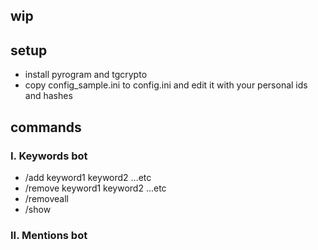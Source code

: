 ## wip

## setup
- install pyrogram and tgcrypto
- copy config_sample.ini to config.ini and edit it with your personal ids and hashes


## commands
### I. Keywords bot
- /add keyword1 keyword2 ...etc
- /remove keyword1 keyword2 ...etc
- /removeall
- /show

### II. Mentions bot